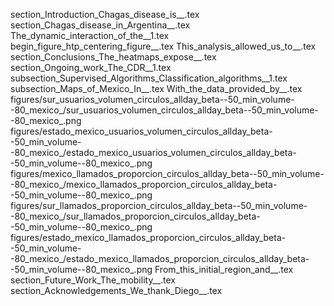 section_Introduction_Chagas_disease_is__.tex
section_Chagas_disease_in_Argentina__.tex
The_dynamic_interaction_of_the__1.tex
begin_figure_htp_centering_figure__.tex
This_analysis_allowed_us_to__.tex
section_Conclusions_The_heatmaps_expose__.tex
section_Ongoing_work_The_CDR__1.tex
subsection_Supervised_Algorithms_Classification_algorithms__1.tex
subsection_Maps_of_Mexico_In__.tex
With_the_data_provided_by__.tex
figures/sur_usuarios_volumen_circulos_allday_beta--50_min_volume--80_mexico_/sur_usuarios_volumen_circulos_allday_beta--50_min_volume--80_mexico_.png
figures/estado_mexico_usuarios_volumen_circulos_allday_beta--50_min_volume--80_mexico_/estado_mexico_usuarios_volumen_circulos_allday_beta--50_min_volume--80_mexico_.png
figures/mexico_llamados_proporcion_circulos_allday_beta--50_min_volume--80_mexico_/mexico_llamados_proporcion_circulos_allday_beta--50_min_volume--80_mexico_.png
figures/sur_llamados_proporcion_circulos_allday_beta--50_min_volume--80_mexico_/sur_llamados_proporcion_circulos_allday_beta--50_min_volume--80_mexico_.png
figures/estado_mexico_llamados_proporcion_circulos_allday_beta--50_min_volume--80_mexico_/estado_mexico_llamados_proporcion_circulos_allday_beta--50_min_volume--80_mexico_.png
From_this_initial_region_and__.tex
section_Future_Work_The_mobility__.tex
section_Acknowledgements_We_thank_Diego__.tex